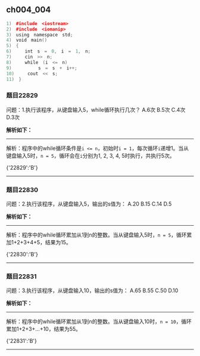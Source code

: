 ## ch004_004
``` c++
1)　#include　<iostream>
2)　#include　<iomanip>
3)　using　namespace　std;
4)　void　main()
5)　{
6)　　　int　s　=　0,　i　=　1,　n;
7)　　　cin　>>　n;
8)　　　while　(i　<=　n)
9)　　　　　　s　=　s　+　i++;
10)　　　cout　<<　s;
11)　}

```
### 题目22829
问题：1.执行该程序，从键盘输入5，while循环执行几次？
A.6次
B.5次
C.4次
D.3次


**解析如下：**

------

解析：程序中的while循环条件是`i <= n`，初始时`i = 1`，每次循环`i`递增1。当从键盘输入5时，`n = 5`，循环会在`i`分别为1, 2, 3, 4, 5时执行，共执行5次。

{'22829':'B'}

------

### 题目22830
问题：2.执行该程序，从键盘输入5，输出的s值为：
A.20
B.15
C.14
D.5


**解析如下：**

------

解析：程序中的while循环累加从1到n的整数。当从键盘输入5时，`n = 5`，循环累加1+2+3+4+5，结果为15。

{'22830':'B'}

------

### 题目22831
问题：3.执行该程序，从键盘输入10，输出的s值为：
A.65
B.55
C.50
D.10


**解析如下：**

------

解析：程序中的while循环累加从1到n的整数。当从键盘输入10时，`n = 10`，循环累加1+2+3+...+10，结果为55。

{'22831':'B'}

------

